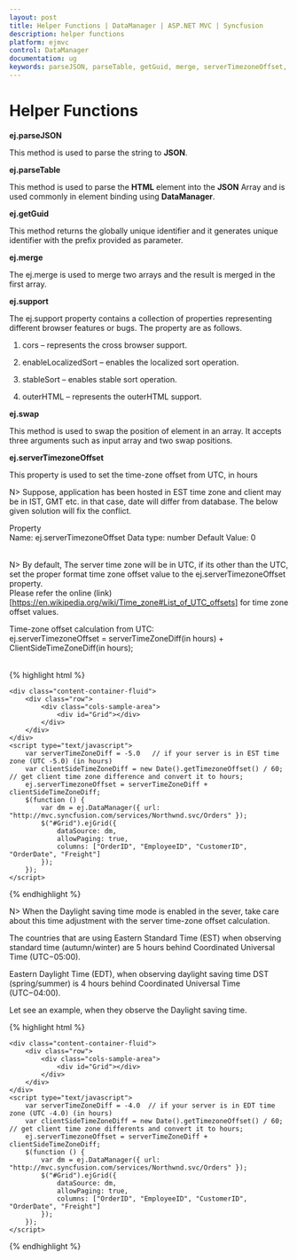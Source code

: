 ```yaml
---
layout: post
title: Helper Functions | DataManager | ASP.NET MVC | Syncfusion
description: helper functions
platform: ejmvc
control: DataManager
documentation: ug
keywords: parseJSON, parseTable, getGuid, merge, serverTimezoneOffset, swap
---
```


# Helper Functions

**ej.parseJSON**

This method is used to parse the string to **JSON**. 

**ej.parseTable**

This method is used to parse the **HTML** element into the **JSON** Array and is used commonly in element binding using **DataManager**.

**ej.getGuid**

This method returns the globally unique identifier and it generates unique identifier with the prefix provided as parameter.

**ej.merge**

The ej.merge is used to merge two arrays and the result is merged in the first array. 

**ej.support**

The ej.support property contains a collection of properties representing different browser features or bugs. The property are as follows.

1. cors – represents the cross browser support.

2. enableLocalizedSort – enables the localized sort operation.

3. stableSort – enables stable sort operation.

4. outerHTML – represents the outerHTML support.

**ej.swap**

This method is used to swap the position of element in an array. It accepts three arguments such as input array and two swap positions.

**ej.serverTimezoneOffset**

This property is used to set the time-zone offset from UTC, in hours

N> Suppose, application has been hosted in EST time zone and client may be in IST, GMT etc. in that case, date will differ from database. The below given solution will fix the conflict. 

<table>
    <tr> 
        Property <br>
        Name: ej.serverTimezoneOffset 
        Data type: number
        Default Value: 0 
    </tr>
</table>

N> By default, The server time zone will be in UTC, if its other than the UTC, set the proper format time zone offset value to the ej.serverTimezoneOffset property. <BR>
Please refer the online (link)[https://en.wikipedia.org/wiki/Time_zone#List_of_UTC_offsets] for time zone offset values.

<table>
    <tr>
        Time-zone offset calculation from UTC: <br>
        ej.serverTimezoneOffset = serverTimeZoneDiff(in hours) + ClientSideTimeZoneDiff(in hours); 
    </tr>
</table>

{% highlight html %}

    <div class="content-container-fluid">
        <div class="row">
            <div class="cols-sample-area">
                <div id="Grid"></div>
            </div>
        </div>
    </div>
    <script type="text/javascript">
        var serverTimeZoneDiff = -5.0   // if your server is in EST time zone (UTC -5.0) (in hours)
        var clientSideTimeZoneDiff = new Date().getTimezoneOffset() / 60; // get client time zone difference and convert it to hours;
        ej.serverTimezoneOffset = serverTimeZoneDiff + clientSideTimeZoneDiff;
        $(function () {
            var dm = ej.DataManager({ url: "http://mvc.syncfusion.com/services/Northwnd.svc/Orders" });
            $("#Grid").ejGrid({
                dataSource: dm,
                allowPaging: true,
                columns: ["OrderID", "EmployeeID", "CustomerID", "OrderDate", "Freight"]
            });
        });
    </script>

{% endhighlight %}

N> When the Daylight saving time mode is enabled in the sever, take care about this time adjustment with the server time-zone offset calculation.

The countries that are using Eastern Standard Time (EST) when observing standard time (autumn/winter) are 5 hours behind Coordinated Universal Time (UTC−05:00).

Eastern Daylight Time (EDT), when observing daylight saving time DST (spring/summer) is 4 hours behind Coordinated Universal Time (UTC−04:00).

Let see an example, when they observe the Daylight saving time.

{% highlight html %}

    <div class="content-container-fluid">
        <div class="row">
            <div class="cols-sample-area">
                <div id="Grid"></div>
            </div>
        </div>
    </div>
    <script type="text/javascript">
        var serverTimeZoneDiff = -4.0  // if your server is in EDT time zone (UTC -4.0) (in hours)
        var clientSideTimeZoneDiff = new Date().getTimezoneOffset() / 60; // get client time zone differents and convert it to hours;
        ej.serverTimezoneOffset = serverTimeZoneDiff + clientSideTimeZoneDiff;
        $(function () {
            var dm = ej.DataManager({ url: "http://mvc.syncfusion.com/services/Northwnd.svc/Orders" });
            $("#Grid").ejGrid({
                dataSource: dm,
                allowPaging: true,
                columns: ["OrderID", "EmployeeID", "CustomerID", "OrderDate", "Freight"]
            });
        });
    </script>

{% endhighlight %}